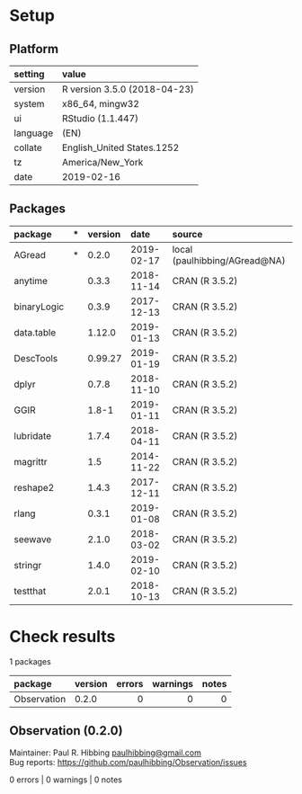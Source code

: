 # Setup

## Platform

|setting  |value                        |
|:--------|:----------------------------|
|version  |R version 3.5.0 (2018-04-23) |
|system   |x86_64, mingw32              |
|ui       |RStudio (1.1.447)            |
|language |(EN)                         |
|collate  |English_United States.1252   |
|tz       |America/New_York             |
|date     |2019-02-16                   |

## Packages

|package     |*  |version |date       |source                        |
|:-----------|:--|:-------|:----------|:-----------------------------|
|AGread      |*  |0.2.0   |2019-02-17 |local (paulhibbing/AGread@NA) |
|anytime     |   |0.3.3   |2018-11-14 |CRAN (R 3.5.2)                |
|binaryLogic |   |0.3.9   |2017-12-13 |CRAN (R 3.5.2)                |
|data.table  |   |1.12.0  |2019-01-13 |CRAN (R 3.5.2)                |
|DescTools   |   |0.99.27 |2019-01-19 |CRAN (R 3.5.2)                |
|dplyr       |   |0.7.8   |2018-11-10 |CRAN (R 3.5.2)                |
|GGIR        |   |1.8-1   |2019-01-11 |CRAN (R 3.5.2)                |
|lubridate   |   |1.7.4   |2018-04-11 |CRAN (R 3.5.2)                |
|magrittr    |   |1.5     |2014-11-22 |CRAN (R 3.5.2)                |
|reshape2    |   |1.4.3   |2017-12-11 |CRAN (R 3.5.2)                |
|rlang       |   |0.3.1   |2019-01-08 |CRAN (R 3.5.2)                |
|seewave     |   |2.1.0   |2018-03-02 |CRAN (R 3.5.2)                |
|stringr     |   |1.4.0   |2019-02-10 |CRAN (R 3.5.2)                |
|testthat    |   |2.0.1   |2018-10-13 |CRAN (R 3.5.2)                |

# Check results

1 packages

|package     |version | errors| warnings| notes|
|:-----------|:-------|------:|--------:|-----:|
|Observation |0.2.0   |      0|        0|     0|

## Observation (0.2.0)
Maintainer: Paul R. Hibbing <paulhibbing@gmail.com>  
Bug reports: https://github.com/paulhibbing/Observation/issues

0 errors | 0 warnings | 0 notes

